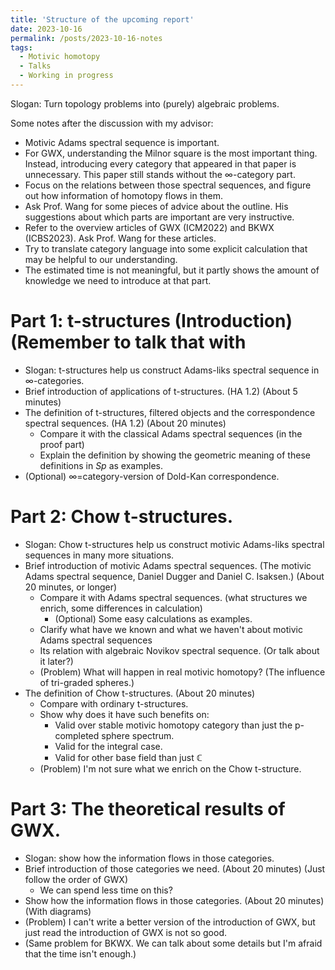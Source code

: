 ```yaml
---
title: 'Structure of the upcoming report'
date: 2023-10-16
permalink: /posts/2023-10-16-notes
tags:
  - Motivic homotopy
  - Talks
  - Working in progress
---
```


Slogan: Turn topology problems into (purely) algebraic problems.

Some notes after the discussion with my advisor:
* Motivic Adams spectral sequence is important.
* For GWX, understanding the Milnor square is the most important thing. Instead, introducing every category that appeared in that paper is unnecessary. This paper still stands without the $\infty$-category part.
* Focus on the relations between those spectral sequences, and figure out how information of homotopy flows in them.
* Ask Prof. Wang for some pieces of advice about the outline. His suggestions about which parts are important are very instructive.
* Refer to the overview articles of GWX (ICM2022) and BKWX (ICBS2023). Ask Prof. Wang for these articles.
* Try to translate category language into some explicit calculation that may be helpful to our understanding.
* The estimated time is not meaningful, but it partly shows the amount of knowledge we need to introduce at that part.

Part 1: t-structures (Introduction) (Remember to talk that with 
======
* Slogan: t-structures help us construct Adams-liks spectral sequence in $\infty$-categories.
* Brief introduction of applications of t-structures. (HA 1.2) (About 5 minutes)
* The definition of t-structures, filtered objects and the correspondence spectral sequences. (HA 1.2) (About 20 minutes)
  * Compare it with the classical Adams spectral sequences (in the proof part)
  * Explain the definition by showing the geometric meaning of these definitions in $Sp$ as examples.
* (Optional) $\infty$=category-version of Dold-Kan correspondence.

Part 2: Chow t-structures.
======
* Slogan: Chow t-structures help us construct motivic Adams-liks spectral sequences in many more situations.
* Brief introduction of motivic Adams spectral sequences. (The motivic Adams spectral sequence, Daniel Dugger and Daniel C. Isaksen.) (About 20 minutes, or longer)
  * Compare it with Adams spectral sequences. (what structures we enrich, some differences in calculation)
    * (Optional) Some easy calculations as examples.
  * Clarify what have we known and what we haven't about motivic Adams spectral sequences
  * Its relation with algebraic Novikov spectral sequence. (Or talk about it later?)
  * (Problem) What will happen in real motivic homotopy? (The influence of tri-graded spheres.)
* The definition of Chow t-structures. (About 20 minutes)
  * Compare with ordinary t-structures.
  * Show why does it have such benefits on:
    * Valid over stable motivic homotopy category than just the p-completed sphere spectrum.
    * Valid for the integral case.
    * Valid for other base field than just $\mathbb{C}$
  * (Problem) I'm not sure what we enrich on the Chow t-structure.

Part 3: The theoretical results of GWX.
======
* Slogan: show how the information flows in those categories.
* Brief introduction of those categories we need. (About 20 minutes) (Just follow the order of GWX)
  * We can spend less time on this?
* Show how the information flows in those categories. (About 20 minutes) (With diagrams)
* (Problem) I can't write a better version of the introduction of GWX, but just read the introduction of GWX is not so good.
* (Same problem for BKWX. We can talk about some details but I'm afraid that the time isn't enough.)
